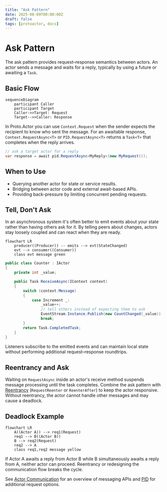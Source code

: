```yaml
---
title: "Ask Pattern"
date: 2025-08-09T00:00:00Z
draft: false
tags: [protoactor, docs]
---
```

# Ask Pattern

The ask pattern provides request–response semantics between actors. An actor sends a message and waits for a reply, typically by using a future or awaiting a `Task`.

## Basic Flow
```mermaid
sequenceDiagram
    participant Caller
    participant Target
    Caller->>Target: Request
    Target-->>Caller: Response
```

In Proto.Actor you can use `Context.Request` when the sender expects the recipient to know who sent the message. For an awaitable response, `Context.RequestAsync<T>` or `PID.RequestAsync<T>` returns a `Task<T>` that completes when the reply arrives.

```csharp
// ask a target actor for a reply
var response = await pid.RequestAsync<MyReply>(new MyRequest());
```

## When to Use
- Querying another actor for state or service results.
- Bridging between actor code and external await-based APIs.
- Providing back-pressure by limiting concurrent pending requests.

## Tell, Don't Ask
In an asynchronous system it's often better to emit events about your state
rather than having others ask for it. By telling peers about changes, actors
stay loosely coupled and can react when they are ready.

```mermaid
flowchart LR
    producer((Producer)) -- emits --> evt(StateChanged)
    evt --> consumer((Consumer))
    class evt message green
```

```csharp
public class Counter : IActor
{
    private int _value;

    public Task ReceiveAsync(IContext context)
    {
        switch (context.Message)
        {
            case Increment _:
                _value++;
                // tell others instead of expecting them to ask
                EventStream.Instance.Publish(new CountChanged(_value));
                break;
        }
        return Task.CompletedTask;
    }
}
```

Listeners subscribe to the emitted events and can maintain local state without
performing additional request–response roundtrips.

## Reentrancy and Ask
Waiting on `RequestAsync` inside an actor's receive method suspends message processing until the task completes. Combine the ask pattern with [Reentrancy](reenter.md) (`RequestReenter` or `ReenterAfter`) to keep the actor responsive. Without reentrancy, the actor cannot handle other messages and may cause a deadlock.

## Deadlock Example
```mermaid
flowchart LR
    A((Actor A)) --> req1(Request)
    req1 --> B((Actor B))
    B --> req2(Request)
    req2 --> A
    class req1,req2 message yellow
```
If Actor A awaits a reply from Actor B while B simultaneously awaits a reply from A, neither actor can proceed. Reentrancy or redesigning the communication flow breaks the cycle.

See [Actor Communication](communication.md) for an overview of messaging APIs and [PID](pid.md) for additional request options.
